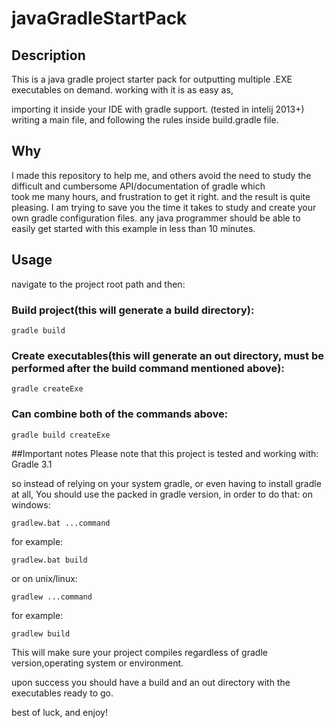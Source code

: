 # javaGradleStartPack

## Description

This is a java gradle project starter pack for outputting multiple .EXE executables on demand.
working with it is as easy as,

importing it inside your IDE with gradle support.
(tested in intelij 2013+)
writing a main file,
and following the rules inside build.gradle file.

## Why
I made this repository to help me, and others avoid the need to study the difficult and cumbersome API/documentation of gradle which  
took me many hours, and frustration to get it right.
and the result is quite pleasing.
I am trying to save you the time it takes to study and create your own gradle configuration files.
any java programmer should be able to easily get started with this example in less than 10 minutes.



## Usage
navigate to the project root path and then:   
### Build project(this will generate a build directory):
```
gradle build
```
### Create executables(this will generate an out directory, must be performed after the build command mentioned above):
```
gradle createExe
```
### Can combine both of the commands above:
```
gradle build createExe
```

##Important notes
Please note that this project is tested and working with:
Gradle 3.1

so instead of relying on your system gradle, or even having to install gradle at all,
You should use the packed in gradle version, in order to do that:
on windows:
```
gradlew.bat ...command
```
for example:
```
gradlew.bat build
```
or on unix/linux:
```
gradlew ...command
```
for example:
```
gradlew build
```
This will make sure your project compiles regardless of gradle version,operating system or environment.


upon success you should have a build and an out directory with the executables ready to go.

best of luck, and enjoy!
